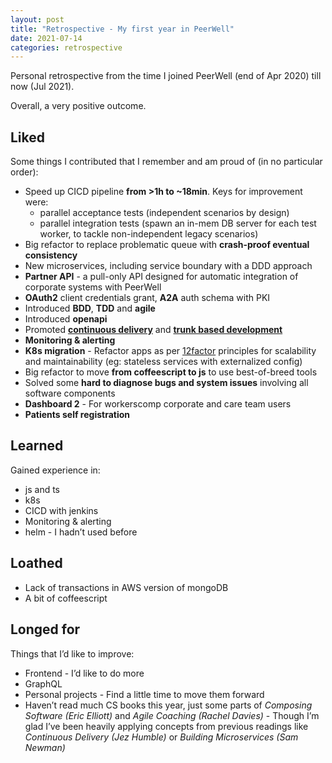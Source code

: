 ```yaml
---
layout: post
title: "Retrospective - My first year in PeerWell"
date: 2021-07-14
categories: retrospective
---
```


Personal retrospective from the time I joined PeerWell (end of Apr 2020) till now (Jul 2021).

Overall, a very positive outcome.

## Liked

Some things I contributed that I remember and am proud of (in no particular order):

- Speed up CICD pipeline **from >1h to ~18min**. Keys for improvement were:
  - parallel acceptance tests (independent scenarios by design)
  - parallel integration tests (spawn an in-mem DB server for each test worker, to tackle non-independent legacy scenarios)
- Big refactor to replace problematic queue with **crash-proof eventual consistency**
- New microservices, including service boundary with a DDD approach
- **Partner API** - a pull-only API designed for automatic integration of corporate systems with PeerWell
- **OAuth2** client credentials grant, **A2A** auth schema with PKI
- Introduced **BDD**, **TDD** and **agile**
- Introduced **openapi**
- Promoted [**continuous delivery**](https://continuousdelivery.com/) and [**trunk based development**](https://trunkbaseddevelopment.com/)
- **Monitoring & alerting**
- **K8s migration** - Refactor apps as per [12factor](https://12factor.net/) principles for scalability and maintainability (eg: stateless services with externalized config)
- Big refactor to move **from coffeescript to js** to use best-of-breed tools
- Solved some **hard to diagnose bugs and system issues** involving all software components
- **Dashboard 2** - For workerscomp corporate and care team users
- **Patients self registration**

## Learned

Gained experience in:

- js and ts
- k8s
- CICD with jenkins
- Monitoring & alerting
- helm - I hadn’t used before

## Loathed

- Lack of transactions in AWS version of mongoDB
- A bit of coffeescript

## Longed for

Things that I’d like to improve:

- Frontend - I’d like to do more
- GraphQL
- Personal projects - Find a little time to move them forward
- Haven’t read much CS books this year, just some parts of _Composing Software (Eric Elliott)_ and _Agile Coaching (Rachel Davies)_ - Though I’m glad I’ve been heavily applying concepts from previous readings like _Continuous Delivery (Jez Humble)_ or _Building Microservices (Sam Newman)_
